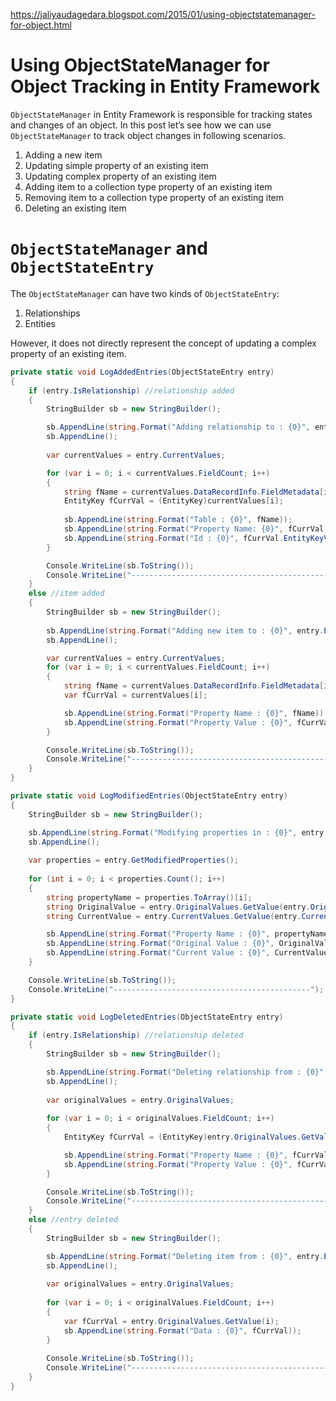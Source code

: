 https://jaliyaudagedara.blogspot.com/2015/01/using-objectstatemanager-for-object.html

# Using ObjectStateManager for Object Tracking in Entity Framework
`ObjectStateManager` in Entity Framework is responsible for tracking states and changes of an object.
In this post let’s see how we can use `ObjectStateManager` to track object changes in following scenarios.

1. Adding a new item
2. Updating simple property of an existing item
3. Updating complex property of an existing item
4. Adding item to a collection type property of an existing item
5. Removing item to a collection type property of an existing item
6. Deleting an existing item

# `ObjectStateManager` and `ObjectStateEntry`

The `ObjectStateManager` can have two kinds of `ObjectStateEntry`:

1. Relationships
2. Entities

However, it does not directly represent the concept of updating a complex property of an existing item.



```c#
private static void LogAddedEntries(ObjectStateEntry entry)
{
    if (entry.IsRelationship) //relationship added
    {
        StringBuilder sb = new StringBuilder();

        sb.AppendLine(string.Format("Adding relationship to : {0}", entry.EntitySet.Name));
        sb.AppendLine();
 
        var currentValues = entry.CurrentValues;

        for (var i = 0; i < currentValues.FieldCount; i++)
        {
            string fName = currentValues.DataRecordInfo.FieldMetadata[i].FieldType.Name;
            EntityKey fCurrVal = (EntityKey)currentValues[i];
 
            sb.AppendLine(string.Format("Table : {0}", fName));
            sb.AppendLine(string.Format("Property Name: {0}", fCurrVal.EntitySetName));
            sb.AppendLine(string.Format("Id : {0}", fCurrVal.EntityKeyValues[0].Value))
        }

        Console.WriteLine(sb.ToString());
        Console.WriteLine("--------------------------------------------");
    }
    else //item added
    {
        StringBuilder sb = new StringBuilder();
 
        sb.AppendLine(string.Format("Adding new item to : {0}", entry.EntitySet.Name));
        sb.AppendLine();

        var currentValues = entry.CurrentValues;
        for (var i = 0; i < currentValues.FieldCount; i++)
        {
            string fName = currentValues.DataRecordInfo.FieldMetadata[i].FieldType.Name;
            var fCurrVal = currentValues[i];

            sb.AppendLine(string.Format("Property Name : {0}", fName));
            sb.AppendLine(string.Format("Property Value : {0}", fCurrVal));
        }

        Console.WriteLine(sb.ToString());
        Console.WriteLine("--------------------------------------------");
    }
}
```

```c#
private static void LogModifiedEntries(ObjectStateEntry entry)
{
    StringBuilder sb = new StringBuilder();

    sb.AppendLine(string.Format("Modifying properties in : {0}", entry.EntitySet.Name));
    sb.AppendLine();
 
    var properties = entry.GetModifiedProperties();
 
    for (int i = 0; i < properties.Count(); i++)
    {
        string propertyName = properties.ToArray()[i];
        string OriginalValue = entry.OriginalValues.GetValue(entry.OriginalValues.GetOrdinal(propertyName)).ToString();
        string CurrentValue = entry.CurrentValues.GetValue(entry.CurrentValues.GetOrdinal(propertyName)).ToString();

        sb.AppendLine(string.Format("Property Name : {0}", propertyName));
        sb.AppendLine(string.Format("Original Value : {0}", OriginalValue));
        sb.AppendLine(string.Format("Current Value : {0}", CurrentValue));
    }

    Console.WriteLine(sb.ToString());
    Console.WriteLine("--------------------------------------------");
}
```

```c#
private static void LogDeletedEntries(ObjectStateEntry entry)
{
    if (entry.IsRelationship) //relationship deleted
    {
        StringBuilder sb = new StringBuilder();

        sb.AppendLine(string.Format("Deleting relationship from : {0}", entry.EntitySet.Name));
        sb.AppendLine();
 
        var originalValues = entry.OriginalValues;
 
        for (var i = 0; i < originalValues.FieldCount; i++)
        {
            EntityKey fCurrVal = (EntityKey)entry.OriginalValues.GetValue(i);

            sb.AppendLine(string.Format("Property Name : {0}", fCurrVal.EntitySetName));
            sb.AppendLine(string.Format("Property Value : {0}", fCurrVal.EntityKeyValues[0]));
        }

        Console.WriteLine(sb.ToString());
        Console.WriteLine("--------------------------------------------");
    }
    else //entry deleted
    {
        StringBuilder sb = new StringBuilder();

        sb.AppendLine(string.Format("Deleting item from : {0}", entry.EntitySet.Name));
        sb.AppendLine();
 
        var originalValues = entry.OriginalValues;
 
        for (var i = 0; i < originalValues.FieldCount; i++)
        {
            var fCurrVal = entry.OriginalValues.GetValue(i);
            sb.AppendLine(string.Format("Data : {0}", fCurrVal));
        }
 
        Console.WriteLine(sb.ToString());
        Console.WriteLine("--------------------------------------------");
    }
}
```
